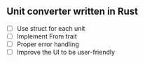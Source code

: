 ## Unit converter written in Rust
- [ ] Use struct for each unit
- [ ] Implement From trait
- [ ] Proper error handling
- [ ] Improve the UI to be user-friendly
